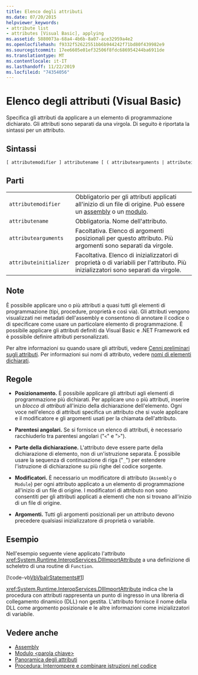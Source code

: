 ```yaml
---
title: Elenco degli attributi
ms.date: 07/20/2015
helpviewer_keywords:
- attribute list
- attributes [Visual Basic], applying
ms.assetid: 5880073a-68a4-4b6b-8a07-ace32959a4e2
ms.openlocfilehash: f9332f52622551bb6b944242f71bd80f439982e9
ms.sourcegitcommit: 17ee6605e01ef32506f8fdc686954244ba6911de
ms.translationtype: MT
ms.contentlocale: it-IT
ms.lasthandoff: 11/22/2019
ms.locfileid: "74354056"
---
```

# <a name="attribute-list-visual-basic"></a>Elenco degli attributi (Visual Basic)
Specifica gli attributi da applicare a un elemento di programmazione dichiarato. Gli attributi sono separati da una virgola. Di seguito è riportata la sintassi per un attributo.  
  
## <a name="syntax"></a>Sintassi  
  
```vb  
[ attributemodifier ] attributename [ ( attributearguments | attributeinitializer ) ]  
```  
  
## <a name="parts"></a>Parti  
|||
|---|---|
|`attributemodifier`|Obbligatorio per gli attributi applicati all'inizio di un file di origine. Può essere un [assembly](../../../visual-basic/language-reference/modifiers/assembly.md) o un [modulo](../../../visual-basic/language-reference/modifiers/module-keyword.md).|
|`attributename`| Obbligatoria. Nome dell'attributo.|
|`attributearguments`|Facoltativa. Elenco di argomenti posizionali per questo attributo. Più argomenti sono separati da virgole.|
|`attributeinitializer`|Facoltativa. Elenco di inizializzatori di proprietà o di variabili per l'attributo. Più inizializzatori sono separati da virgole.|
  
## <a name="remarks"></a>Note  
 È possibile applicare uno o più attributi a quasi tutti gli elementi di programmazione (tipi, procedure, proprietà e così via). Gli attributi vengono visualizzati nei metadati dell'assembly e consentono di annotare il codice o di specificare come usare un particolare elemento di programmazione. È possibile applicare gli attributi definiti da Visual Basic e .NET Framework ed è possibile definire attributi personalizzati.  

 Per altre informazioni su quando usare gli attributi, vedere [Cenni preliminari sugli attributi](../../../visual-basic/programming-guide/concepts/attributes/index.md). Per informazioni sui nomi di attributo, vedere [nomi di elementi dichiarati](../../../visual-basic/programming-guide/language-features/declared-elements/declared-element-names.md).  
  
## <a name="rules"></a>Regole  
  
- **Posizionamento.** È possibile applicare gli attributi agli elementi di programmazione più dichiarati. Per applicare uno o più attributi, inserire un *blocco di attributi* all'inizio della dichiarazione dell'elemento. Ogni voce nell'elenco di attributi specifica un attributo che si vuole applicare e il modificatore e gli argomenti usati per la chiamata dell'attributo.  
  
- **Parentesi angolari.** Se si fornisce un elenco di attributi, è necessario racchiuderlo tra parentesi angolari ("`<`" e "`>`").  
  
- **Parte della dichiarazione.** L'attributo deve essere parte della dichiarazione di elemento, non di un'istruzione separata. È possibile usare la sequenza di continuazione di riga ("`_`") per estendere l'istruzione di dichiarazione su più righe del codice sorgente.  
  
- **Modificatori.** È necessario un modificatore di attributo (`Assembly` o `Module`) per ogni attributo applicato a un elemento di programmazione all'inizio di un file di origine. I modificatori di attributo non sono consentiti per gli attributi applicati a elementi che non si trovano all'inizio di un file di origine.  
  
- **Argomenti.** Tutti gli argomenti posizionali per un attributo devono precedere qualsiasi inizializzatore di proprietà o variabile.  
  
## <a name="example"></a>Esempio  
 Nell'esempio seguente viene applicato l'attributo <xref:System.Runtime.InteropServices.DllImportAttribute> a una definizione di scheletro di una routine di `Function`.  
  
 [!code-vb[VbVbalrStatements#1](~/samples/snippets/visualbasic/VS_Snippets_VBCSharp/VbVbalrStatements/VB/Class1.vb#1)]  
  
 <xref:System.Runtime.InteropServices.DllImportAttribute> indica che la procedura con attributi rappresenta un punto di ingresso in una libreria di collegamento dinamico (DLL) non gestita. L'attributo fornisce il nome della DLL come argomento posizionale e le altre informazioni come inizializzatori di variabile.  
  
## <a name="see-also"></a>Vedere anche

- [Assembly](../../../visual-basic/language-reference/modifiers/assembly.md)
- [Modulo \<parola chiave>](../../../visual-basic/language-reference/modifiers/module-keyword.md)
- [Panoramica degli attributi](../../../visual-basic/programming-guide/concepts/attributes/index.md)
- [Procedura: Interrompere e combinare istruzioni nel codice](../../../visual-basic/programming-guide/program-structure/how-to-break-and-combine-statements-in-code.md)
